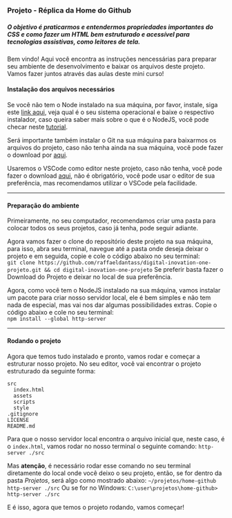 ### Projeto - Réplica da Home do Github
##### O objetivo é praticarmos e entendermos propriedades importantes do CSS e como fazer um HTML bem estruturado e acessível para tecnologias assistivas, como leitores de tela. 
Bem vindo! Aqui você encontra as instruções nencessárias para preparar seu ambiente de desenvolvimento e baixar os arquivos deste projeto. Vamos fazer juntos através das aulas deste mini curso! 

#### Instalação dos arquivos necessários
Se você não tem o Node instalado na sua máquina, por favor, instale, siga este [link aqui](https://nodejs.org/en/download/), veja qual é o seu sistema operacional e baixe o respectivo instalador, caso queira saber mais sobre o que é o NodeJS, você pode checar neste [tutorial](https://nodejs.org/en/about/). 

Será importante também instalar o Git na sua máquina para baixarmos os arquivos do projeto, caso não tenha ainda na sua máquina, você pode fazer o download por [aqui](https://git-scm.com/downloads).

Usaremos o VSCode como editor neste projeto, caso não tenha, você pode fazer o download [aqui](https://code.visualstudio.com/download), não é obrigatório, você pode usar o editor de sua preferência, mas recomendamos utilizar o VSCode pela facilidade. 

---

#### Preparação do ambiente
Primeiramente, no seu computador, recomendamos criar uma pasta para colocar todos os seus projetos, caso já tenha, pode seguir adiante. 

Agora vamos fazer o clone do repositório deste projeto na sua máquina, para isso, abra seu terminal, navegue até a pasta onde deseja deixar o projeto e em seguida, copie e cole o código abaixo no seu terminal: <br/>
`git clone https://github.com/raffaeldantass/digital-inovation-one-projeto.git && cd digital-inovation-one-projeto`
Se preferir basta fazer o Download do Projeto e deixar no local de sua preferência. 

Agora, como você tem o NodeJS instalado na sua máquina, vamos instalar um pacote para criar nosso servidor local, ele é bem simples e não tem nada de especial, mas vai nos dar algumas possibilidades extras. 
Copie o código abaixo e cole no seu terminal: <br />
`npm install --global http-server`

---

#### Rodando o projeto
Agora que temos tudo instalado e pronto, vamos rodar e começar a estruturar nosso projeto. 
No seu editor, você vai encontrar o projeto estruturado da seguinte forma: 

```
src
  index.html
  assets
  scripts
  style
.gitignore
LICENSE
README.md
```

Para que o nosso servidor local encontra o arquivo inicial que, neste caso, é o `index.html`, vamos rodar no nosso terminal o seguinte comando: 
`http-server ./src`

Mas **atenção**, é necessário rodar esse comando no seu terminal diretamente do local onde você deixo o seu projeto, então, se for dentro da pasta *Projetos*, será algo como mostrado abaixo: 
`~/projetos/home-github http-server ./src`
Ou se for no Windows: 
`C:\user\projetos\home-github> http-server ./src`

E é isso, agora que temos o projeto rodando, vamos começar! 
